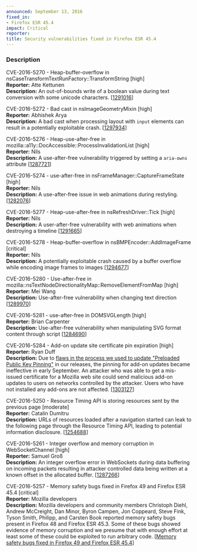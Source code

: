 ```yaml
---
announced: September 13, 2016
fixed_in:
- Firefox ESR 45.4
impact: Critical
reporter: 
title: Security vulnerabilities fixed in Firefox ESR 45.4
---
```


<h3>Description</h3>

<p id="CVE-2016-5270">CVE-2016-5270 - Heap-buffer-overflow in nsCaseTransformTextRunFactory::TransformString <span class="level high">[high]</span><br />
<strong>Reporter:</strong> Atte Kettunen<br />
<strong>Description:</strong> An out-of-bounds write of a boolean value during text conversion with some unicode characters. [<a href="https://bugzilla.mozilla.org/show_bug.cgi?id=1291016">1291016</a>]
</p>

<p id="CVE-2016-5272">CVE-2016-5272 - Bad cast in nsImageGeometryMixin <span class="level high">[high]</span><br />
<strong>Reporter:</strong> Abhishek Arya<br />
<strong>Description:</strong> A bad cast when processing layout with <code>input</code> elements can result in a potentially exploitable crash. [<a href="https://bugzilla.mozilla.org/show_bug.cgi?id=1297934">1297934</a>]
</p>

<p id="CVE-2016-5276">CVE-2016-5276 - Heap-use-after-free in mozilla::a11y::DocAccessible::ProcessInvalidationList <span class="level high">[high]</span><br />
<strong>Reporter:</strong> Nils<br />
<strong>Description:</strong> A use-after-free vulnerability triggered by setting a <code>aria-owns</code> attribute [<a href="https://bugzilla.mozilla.org/show_bug.cgi?id=1287721">1287721</a>]
</p>

<p id="CVE-2016-5274">CVE-2016-5274 - use-after-free in nsFrameManager::CaptureFrameState <span class="level high">[high]</span><br />
<strong>Reporter:</strong> Nils<br />
<strong>Description:</strong> A use-after-free issue in web animations during restyling.  [<a href="https://bugzilla.mozilla.org/show_bug.cgi?id=1282076">1282076</a>]
</p>

<p id="CVE-2016-5277">CVE-2016-5277 - Heap-use-after-free in nsRefreshDriver::Tick <span class="level high">[high]</span><br />
<strong>Reporter:</strong> Nils<br />
<strong>Description:</strong> A user-after-free vulnerability with web animations when destroying a timeline [<a href="https://bugzilla.mozilla.org/show_bug.cgi?id=1291665">1291665</a>]
</p>

<p id="CVE-2016-5278">CVE-2016-5278 - Heap-buffer-overflow in nsBMPEncoder::AddImageFrame <span class="level critical">[critical]</span><br />
<strong>Reporter:</strong> Nils<br />
<strong>Description:</strong> A potentially exploitable crash caused by a buffer overflow while encoding image frames to images [<a href="https://bugzilla.mozilla.org/show_bug.cgi?id=1294677">1294677</a>]
</p>

<p id="CVE-2016-5280">CVE-2016-5280 - Use-after-free in mozilla::nsTextNodeDirectionalityMap::RemoveElementFromMap <span class="level high">[high]</span><br />
<strong>Reporter:</strong> Mei Wang<br />
<strong>Description:</strong> Use-after-free vulnerability when changing text direction [<a href="https://bugzilla.mozilla.org/show_bug.cgi?id=1289970">1289970</a>]
</p>

<p id="CVE-2016-5281">CVE-2016-5281 - use-after-free in DOMSVGLength <span class="level high">[high]</span><br />
<strong>Reporter:</strong> Brian Carpenter<br />
<strong>Description:</strong> Use-after-free vulnerability when manipulating SVG format content through script [<a href="https://bugzilla.mozilla.org/show_bug.cgi?id=1284690">1284690</a>]
</p>

<p id="CVE-2016-5284">CVE-2016-5284 - Add-on update site certificate pin expiration <span class="level high">[high]</span><br />
<strong>Reporter:</strong> Ryan Duff<br />
<strong>Description:</strong> Due to <a href="https://blog.mozilla.org/security/2016/09/16/update-on-add-on-pinning-vulnerability/">flaws in the process we used to update "Preloaded Public Key Pinning"</a> in our releases, the pinning for add-on updates became ineffective in early September. An attacker who was able to get a mis-issued certificate for a Mozilla web site could send malicious add-on updates to users on networks controlled by the attacker. Users who have not installed any add-ons are not affected. [<a href="https://bugzilla.mozilla.org/show_bug.cgi?id=1303127">1303127</a>]
</p>

<p id="CVE-2016-5250">CVE-2016-5250 - Resource Timing API is storing resources sent by the previous page <span class="level moderate">[moderate]</span><br />
<strong>Reporter:</strong> Catalin Dumitru <br />
<strong>Description:</strong> URLs of resources loaded after a navigation started can  leak to the following page through the Resource Timing API, leading to potential information disclosure.  [<a href="https://bugzilla.mozilla.org/show_bug.cgi?id=1254688">1254688</a>]
</p>

<p id="CVE-2016-5261">CVE-2016-5261 - Integer overflow and memory corruption in WebSocketChannel <span class="level high">[high]</span><br />
<strong>Reporter:</strong> Samuel Groß<br />
<strong>Description:</strong> An integer overflow error in WebSockets during data buffering on incoming packets resulting in attacker controlled data being written at a known offset in the allocated buffer. [<a href="https://bugzilla.mozilla.org/show_bug.cgi?id=1287266">1287266</a>]
</p>

<p id="CVE-2016-5257">CVE-2016-5257 - Memory safety bugs fixed in Firefox 49 and Firefox ESR 45.4 <span class="level critical">[critical]</span><br />
<strong>Reporter:</strong> Mozilla developers<br />
<strong>Description:</strong> Mozilla developers and community members Christoph Diehl, Andrew McCreight, Dan Minor, Byron Campen, Jon Coppeard, Steve Fink, Tyson Smith, Philipp, and Carsten Book reported memory safety bugs present in Firefox 48 and Firefox ESR 45.3. Some of these bugs showed evidence of memory corruption and we presume that with enough effort at least some of these could be exploited to run arbitrary code. [<a
href="https://bugzilla.mozilla.org/buglist.cgi?bug_id=1288588,1287204,1294407,1293347,1288780,1288555,1289280,1294095,1277213">Memory safety bugs fixed in Firefox 49 and Firefox ESR 45.4</a>]
</p>


